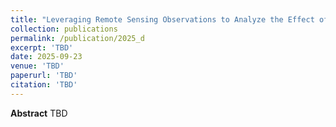 ```yaml
---
title: "Leveraging Remote Sensing Observations to Analyze the Effect of Land Surface Heterogeneity on Mesoscale Atmospheric Circulations"
collection: publications
permalink: /publication/2025_d
excerpt: 'TBD'
date: 2025-09-23
venue: 'TBD'
paperurl: 'TBD'
citation: 'TBD'
---
```

**Abstract**
TBD
